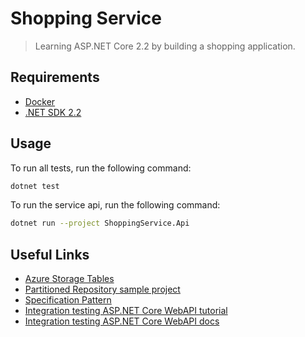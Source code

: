 # Shopping Service

> Learning ASP.NET Core 2.2 by building a shopping application.

## Requirements

- [Docker](https://www.docker.com/get-started)
- [.NET SDK 2.2](https://dotnet.microsoft.com/download/dotnet-core/2.2)

## Usage

To run all tests, run the following command:
```bash
dotnet test
```

To run the service api, run the following command:
```bash
dotnet run --project ShoppingService.Api
```

## Useful Links

- [Azure Storage Tables](https://azure.microsoft.com/en-us/services/storage/tables)
- [Partitioned Repository sample project](https://github.com/Azure-Samples/PartitionedRepository)
- [Specification Pattern](https://enterprisecraftsmanship.com/2016/02/08/specification-pattern-c-implementation)
- [Integration testing ASP.NET Core WebAPI tutorial](https://fullstackmark.com/post/20/painless-integration-testing-with-aspnet-core-web-api)
- [Integration testing ASP.NET Core WebAPI docs](https://docs.microsoft.com/en-us/aspnet/core/test/integration-tests?view=aspnetcore-2.2)
